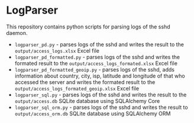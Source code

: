 # LogParser

This repository contains python scripts for parsing logs of the sshd daemon.

* `logparser_pd.py` - parses logs of the sshd and writes the result to the `output/access_logs.xlsx` Excel file
* `logparser_pd_formatted.py` - parses logs of the sshd and writes the formated result to the `output/access_logs_formated.xlsx` Excel file
* `logparser_pd_formatted_geoip.py` - parses logs of the sshd, adds information about country, city, isp, latitude and longitude of that who accessed the server and writes the formated result to the `output/access_logs_formated_geoip.xlsx` Excel file
* `logparser_sql.py` - parses logs of the sshd and writes the result to the `output/access.db` SQLite database using SQLAlchemy Core
* `logparser_sql_orm.py` - parses logs of the sshd and writes the result to `output/access_orm.db` SQLite database using SQLAlchemy ORM